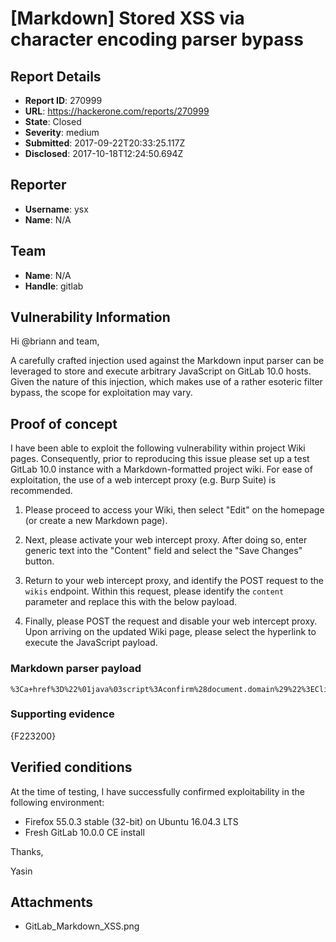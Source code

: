 # [Markdown] Stored XSS via character encoding parser bypass

## Report Details
- **Report ID**: 270999
- **URL**: https://hackerone.com/reports/270999
- **State**: Closed
- **Severity**: medium
- **Submitted**: 2017-09-22T20:33:25.117Z
- **Disclosed**: 2017-10-18T12:24:50.694Z

## Reporter
- **Username**: ysx
- **Name**: N/A

## Team
- **Name**: N/A
- **Handle**: gitlab

## Vulnerability Information
Hi @briann and team,

A carefully crafted injection used against the Markdown input parser can be leveraged to store and execute arbitrary JavaScript on GitLab 10.0 hosts. Given the nature of this injection, which makes use of a rather esoteric filter bypass, the scope for exploitation may vary.

## Proof of concept
I have been able to exploit the following vulnerability within project Wiki pages. Consequently, prior to reproducing this issue please set up a test GitLab 10.0 instance with a Markdown-formatted project wiki. For ease of exploitation, the use of a web intercept proxy (e.g. Burp Suite) is recommended.

1. Please proceed to access your Wiki, then select "Edit" on the homepage (or create a new Markdown page).

2. Next, please activate your web intercept proxy. After doing so, enter generic text into the "Content" field and select the "Save Changes" button.

3. Return to your web intercept proxy, and identify the POST request to the `wikis` endpoint. Within this request, please identify the `content ` parameter and replace this with the below payload.

4. Finally, please POST the request and disable your web intercept proxy. Upon arriving on the updated Wiki page, please select the hyperlink to execute the JavaScript payload.

### Markdown parser payload

```
%3Ca+href%3D%22%01java%03script%3Aconfirm%28document.domain%29%22%3EClick+to+execute%3Ca%3E%0D%0A
```

### Supporting evidence

{F223200}

## Verified conditions

At the time of testing, I have successfully confirmed exploitability in the following environment:

* Firefox 55.0.3 stable (32-bit) on Ubuntu 16.04.3 LTS
* Fresh GitLab 10.0.0 CE install

Thanks,

Yasin

## Attachments
- GitLab_Markdown_XSS.png
